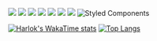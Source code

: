
<img src="https://img.shields.io/badge/HTML5-E34F26?style=for-the-badge&logo=html5&logoColor=white"/>  <img src="https://img.shields.io/badge/CSS3-1572B6?style=for-the-badge&logo=css3&logoColor=white"/>  <img src="https://img.shields.io/badge/Node.js-43853D?style=for-the-badge&logo=node.js&logoColor=white"/> <img src="https://img.shields.io/badge/Bootstrap-563D7C?style=for-the-badge&logo=bootstrap&logoColor=white"/>  <img src="https://img.shields.io/badge/JavaScript-F7DF1E?style=for-the-badge&logo=javascript&logoColor=black"/>  <img src="https://img.shields.io/badge/MongoDB-4EA94B?style=for-the-badge&logo=mongodb&logoColor=white"/>  <img src="https://img.shields.io/badge/Prisma-3982CE?style=for-the-badge&logo=Prisma&logoColor=white"/>  ![Styled Components](https://img.shields.io/badge/styled--components-DB7093?style=for-the-badge&logo=styled-components&logoColor=white)







[![Harlok's WakaTime stats](https://github-readme-stats.vercel.app/api/wakatime?username=@Victor_Avilla)](https://github.com/Victor-Avilla/github-readme-stats)
[![Top Langs](https://github-readme-stats.vercel.app/api/top-langs/?username=Victor-Avilla)](https://github.com/Victor-Avilla/github-readme-stats)
